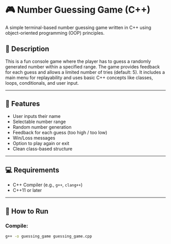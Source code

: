 # 🎮 Number Guessing Game (C++)

A simple terminal-based number guessing game written in C++ using object-oriented programming (OOP) principles.

## 📝 Description

This is a fun console game where the player has to guess a randomly generated number within a specified range. The game provides feedback for each guess and allows a limited number of tries (default: 5). It includes a main menu for replayability and uses basic C++ concepts like classes, loops, conditionals, and user input.

---

## 🎯 Features

- User inputs their name
- Selectable number range
- Random number generation
- Feedback for each guess (too high / too low)
- Win/Loss messages
- Option to play again or exit
- Clean class-based structure

---

## 💻 Requirements

- C++ Compiler (e.g., `g++`, `clang++`)
- C++11 or later

---

## 🚀 How to Run

### Compile:

```bash
g++ -o guessing_game guessing_game.cpp
